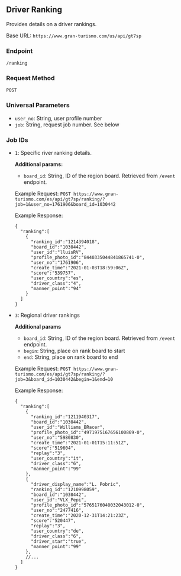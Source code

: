 ## Driver Ranking

Provides details on a driver rankings.

Base URL: `https://www.gran-turismo.com/us/api/gt7sp`

### Endpoint
`/ranking`

### Request Method
`POST`

### Universal Parameters
- `user_no`: String, user profile number
- `job`: String, request job number. See below

### Job IDs
- `1`: Specific river ranking details.
    
    **Additional params:**
    * `board_id`: String, ID of the region board. Retrieved from `/event` endpoint.

    Example Request:
    `POST https://www.gran-turismo.com/es/api/gt7sp/ranking/?job=1&user_no=1761906&board_id=1030442`

    Example Response:
    ```
    {
      "ranking":[
        {
          "ranking_id":"1214394018",
          "board_id":"1030442",
          "user_id":"lluisRV",
          "profile_photo_id":"8440335044841865741-0",
          "user_no":"1761906",
          "create_time":"2021-01-03T18:59:06Z",
          "score":"539757",
          "user_country":"es",
          "driver_class":"4",
          "manner_point":"94"
        }
      ]
    }
    ```

- `3`: Regional driver rankings
  
  **Additional params**
  * `board_id`: String, ID of the region board. Retrieved from `/event` endpoint.
  * `begin`: String, place on rank board to start
  * `end`: String, place on rank board to end

  Example Request:
  `POST https://www.gran-turismo.com/es/api/gt7sp/ranking/?job=3&board_id=1030442&begin=1&end=10`

  Example Response:
  ```
  {
    "ranking":[
      {
        "ranking_id":"1211940317",
        "board_id":"1030442",
        "user_id":"Williams_BRacer",
        "profile_photo_id":"4971975167656100869-0",
        "user_no":"5980830",
        "create_time":"2021-01-01T15:11:51Z",
        "score":"519604",
        "replay":"3",
        "user_country":"it",
        "driver_class":"6",
        "manner_point":"99"
      },
      {
        "driver_display_name":"L. Pobric",
        "ranking_id":"1210998059",
        "board_id":"1030442",
        "user_id":"VLX_Pepi",
        "profile_photo_id":"5765176040032043012-0",
        "user_no":"2477416",
        "create_time":"2020-12-31T14:21:23Z",
        "score":"520447",
        "replay":"3",
        "user_country":"de",
        "driver_class":"6",
        "driver_star":"true",
        "manner_point":"99"
      },
      //...
    ]
  }
  ```
